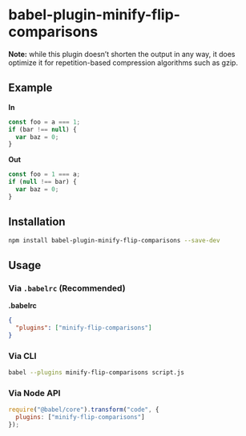 # babel-plugin-minify-flip-comparisons

**Note:** while this plugin doesn’t shorten the output in any way, it does optimize it for repetition-based compression algorithms such as gzip.

## Example

**In**

```javascript
const foo = a === 1;
if (bar !== null) {
  var baz = 0;
}
```

**Out**

```javascript
const foo = 1 === a;
if (null !== bar) {
  var baz = 0;
}
```

## Installation

```sh
npm install babel-plugin-minify-flip-comparisons --save-dev
```

## Usage

### Via `.babelrc` (Recommended)

**.babelrc**

```json
{
  "plugins": ["minify-flip-comparisons"]
}
```

### Via CLI

```sh
babel --plugins minify-flip-comparisons script.js
```

### Via Node API

```javascript
require("@babel/core").transform("code", {
  plugins: ["minify-flip-comparisons"]
});
```
